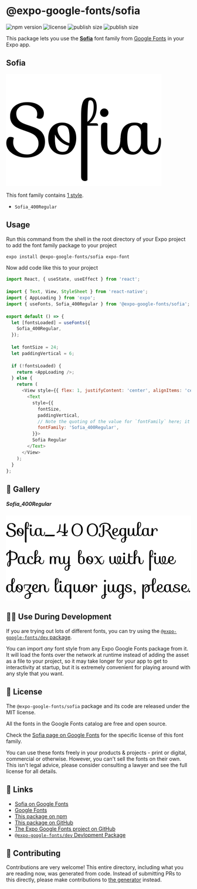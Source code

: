 # @expo-google-fonts/sofia

![npm version](https://flat.badgen.net/npm/v/@expo-google-fonts/sofia)
![license](https://flat.badgen.net/github/license/expo/google-fonts)
![publish size](https://flat.badgen.net/packagephobia/install/@expo-google-fonts/sofia)
![publish size](https://flat.badgen.net/packagephobia/publish/@expo-google-fonts/sofia)

This package lets you use the [**Sofia**](https://fonts.google.com/specimen/Sofia) font family from [Google Fonts](https://fonts.google.com/) in your Expo app.

## Sofia

![Sofia](./font-family.png)

This font family contains [1 style](#-gallery).

- `Sofia_400Regular`

## Usage

Run this command from the shell in the root directory of your Expo project to add the font family package to your project
```sh
expo install @expo-google-fonts/sofia expo-font
```

Now add code like this to your project
```js
import React, { useState, useEffect } from 'react';

import { Text, View, StyleSheet } from 'react-native';
import { AppLoading } from 'expo';
import { useFonts, Sofia_400Regular } from '@expo-google-fonts/sofia';

export default () => {
  let [fontsLoaded] = useFonts({
    Sofia_400Regular,
  });

  let fontSize = 24;
  let paddingVertical = 6;

  if (!fontsLoaded) {
    return <AppLoading />;
  } else {
    return (
      <View style={{ flex: 1, justifyContent: 'center', alignItems: 'center' }}>
        <Text
          style={{
            fontSize,
            paddingVertical,
            // Note the quoting of the value for `fontFamily` here; it expects a string!
            fontFamily: 'Sofia_400Regular',
          }}>
          Sofia Regular
        </Text>
      </View>
    );
  }
};

```

## 🔡 Gallery

##### Sofia_400Regular
![Sofia_400Regular](./Sofia_400Regular.ttf.png)


## 👩‍💻 Use During Development

If you are trying out lots of different fonts, you can try using the [`@expo-google-fonts/dev` package](https://github.com/expo/google-fonts/tree/master/font-packages/dev#readme).

You can import *any* font style from any Expo Google Fonts package from it. It will load the fonts
over the network at runtime instead of adding the asset as a file to your project, so it may take longer
for your app to get to interactivity at startup, but it is extremely convenient
for playing around with any style that you want.

## 📖 License

The `@expo-google-fonts/sofia` package and its code are released under the MIT license.

All the fonts in the Google Fonts catalog are free and open source.

Check the [Sofia page on Google Fonts](https://fonts.google.com/specimen/Sofia) for the specific license of this font family.

You can use these fonts freely in your products & projects - print or digital, commercial or otherwise. However, you can't sell the fonts on their own. This isn't legal advice, please consider consulting a lawyer and see the full license for all details.

## 🔗 Links

- [Sofia on Google Fonts](https://fonts.google.com/specimen/Sofia)
- [Google Fonts](https://fonts.google.com/)
- [This package on npm](https://www.npmjs.com/package/@expo-google-fonts/sofia)
- [This package on GitHub](https://github.com/expo/google-fonts/tree/master/font-packages/sofia)
- [The Expo Google Fonts project on GitHub](https://github.com/expo/google-fonts)
- [`@expo-google-fonts/dev` Devlopment Package](https://github.com/expo/google-fonts/tree/master/font-packages/dev)

## 🤝 Contributing

Contributions are very welcome! This entire directory, including what you are reading now, was generated from code. Instead of submitting PRs to this directly, please make contributions to [the generator](https://github.com/expo/google-fonts/tree/master/packages/generator) instead.
